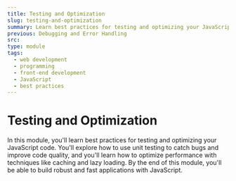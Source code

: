 ```yaml
---
title: Testing and Optimization
slug: testing-and-optimization
summary: Learn best practices for testing and optimizing your JavaScript code, including unit testing and performance optimization. Build robust and fast applications with our course.
previous: Debugging and Error Handling
src:
type: module
tags:
  - web development
  - programming
  - front-end development
  - JavaScript
  - best practices
---
```


# Testing and Optimization

In this module, you'll learn best practices for testing and optimizing your JavaScript code. You'll explore how to use unit testing to catch bugs and improve code quality, and you'll learn how to optimize performance with techniques like caching and lazy loading. By the end of this module, you'll be able to build robust and fast applications with JavaScript.
